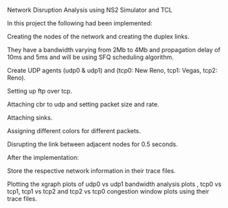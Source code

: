 Network Disruption Analysis using NS2 Simulator and TCL

In this project the following had been implemented:

Creating the nodes of the network and creating the duplex links.

They have a bandwidth varying from 2Mb to 4Mb and propagation delay of 10ms and 5ms and will be using SFQ scheduling algorithm.

Create UDP agents (udp0 & udp1) and (tcp0: New Reno, tcp1: Vegas, tcp2: Reno).

Setting up ftp over tcp.

Attaching cbr to udp and setting packet size and rate.

Attaching sinks.

Assigning different colors for different packets.

Disrupting the link between adjacent nodes for 0.5 seconds.

After the implementation:

Store the respective network information in their trace files.

Plotting the xgraph plots of udp0 vs udp1 bandwidth analysis plots , tcp0 vs tcp1, tcp1 vs tcp2 and tcp2 vs tcp0 congestion window plots using their trace files.
